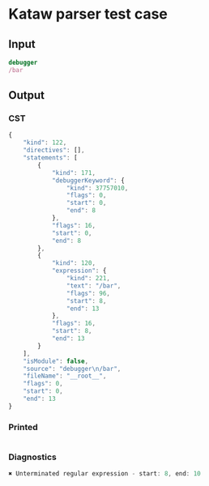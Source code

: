 # Kataw parser test case

## Input

`````js
debugger
/bar
`````

## Output

### CST

```javascript
{
    "kind": 122,
    "directives": [],
    "statements": [
        {
            "kind": 171,
            "debuggerKeyword": {
                "kind": 37757010,
                "flags": 0,
                "start": 0,
                "end": 8
            },
            "flags": 16,
            "start": 0,
            "end": 8
        },
        {
            "kind": 120,
            "expression": {
                "kind": 221,
                "text": "/bar",
                "flags": 96,
                "start": 8,
                "end": 13
            },
            "flags": 16,
            "start": 8,
            "end": 13
        }
    ],
    "isModule": false,
    "source": "debugger\n/bar",
    "fileName": "__root__",
    "flags": 0,
    "start": 0,
    "end": 13
}
```

### Printed

```javascript

```

### Diagnostics

```javascript
✖ Unterminated regular expression - start: 8, end: 10

```

